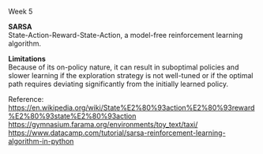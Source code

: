 Week 5

**SARSA**
<br/>State-Action-Reward-State-Action, a model-free reinforcement learning algorithm. 

**Limitations**
<br/>Because of its on-policy nature, it can result in suboptimal policies and slower learning if the exploration strategy is not well-tuned or if the optimal path requires deviating significantly from the initially learned policy.

Reference:
<br/>https://en.wikipedia.org/wiki/State%E2%80%93action%E2%80%93reward%E2%80%93state%E2%80%93action
<br/>https://gymnasium.farama.org/environments/toy_text/taxi/
<br/>https://www.datacamp.com/tutorial/sarsa-reinforcement-learning-algorithm-in-python